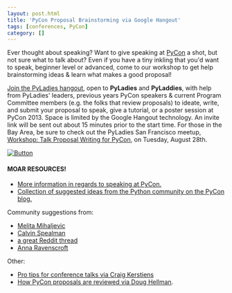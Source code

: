 ```yaml
---
layout: post.html
title: 'PyCon Proposal Brainstorming via Google Hangout'
tags: [conferences, PyCon]
category: []
---
```


Ever thought about speaking? Want to give speaking at [PyCon][PyCon] a shot, but not sure what to talk about? Even if you have a tiny inkling that you'd want to speak, beginner level or advanced, come to our workshop to get help brainstorming ideas & learn what makes a good proposal! 

[Join the PyLadies hangout][Join], open to **PyLadies** and **PyLaddies**, with help from PyLadies' leaders, previous years PyCon speakers & current Program Committee members (e.g. the folks that review proposals) to ideate, write, and submit your proposal to speak, give a tutorial, or a poster session at PyCon 2013. Space is limited by the Google Hangout technology. An invite link will be sent out about 15 minutes prior to the start time. For those in the Bay Area, be sure to check out the PyLadies San Francisco meetup, [Workshop: Talk Proposal Writing for PyCon][Workshop], on Tuesday, August 28th. 

[![Button](http://www.eventbrite.com/custombutton?eid=4207274070)](http://www.eventbrite.com/event/4207274070?ref=ebtnebregn)


#### MOAR RESOURCES!

* [More information in regards to speaking at PyCon.][PyConInfo]
* [Collection of suggested ideas from the Python community on the PyCon blog.][PyCon Blog]

Community suggestions from:

* [Melita Mihaljevic][Melita]
* [Calvin Spealman][Calvin]
* [a great Reddit thread][Reddit]
* [Anna Ravenscroft][Anna]

Other:

* [Pro tips for conference talks via Craig Kerstiens][Craig] 
* [How PyCon proposals are reviewed via Doug Hellman][Doug].  

[PyCon]: http://us.pycon.org/2013 "PyCon 2013"
[Join]: http://pycon2013workshop.eventbrite.com "Eventbrite Link: PyLadies PyCon workshop @Google Hangout"
[Workshop]: http://www.meetup.com/PyLadiesSF/events/76870962/  "PyLadies Meetup: Workshop for PyCon Talk Proposals"
[PyConInfo]: https://us.pycon.org/2013/speaking/speakatpycon/ "PyCon Info for Speakers"
[PyCon Blog]: http://pycon.blogspot.com/2012/08/what-talks-do-you-want-to-see-at-pycon.html "PyCon Blog - what talks do you want to see"
[Melita]: http://melitamihaljevic.blogspot.com/2012/08/pycon-2013-proposals-id-like-to-see.html "Melita's interested talks"
[Calvin]: http://techblog.ironfroggy.com/2012/08/pycon-2013-posts-i-want-to-see.html "Calvin's interested talks"
[Reddit]: http://www.reddit.com/r/Python/comments/ymy1f/what_pycon_talks_would_you_like_to_see/ "Reddit's ideas"
[Anna]: http://annaraven.blogspot.com/2012/08/pycon-proposals-id-like-to-see.html "Ana Ravenscroft's Ideas"
[Craig]: http://craigkerstiens.com/2012/06/19/pro-tips-for-conference-talks/ "Craig's Pro tips for Talks"
[Doug]: http://www.doughellmann.com/articles/how-tos/review-conference-proposal/index.html "Doug's Conference Proposal Review"
